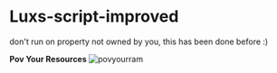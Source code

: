 # Luxs-script-improved
don't run on property not owned by you, this has been done before :)




**Pov Your Resources**
![povyourram](https://user-images.githubusercontent.com/91833185/157530646-81b61ad0-340c-4118-8ecd-c5ccae969ad9.gif)
